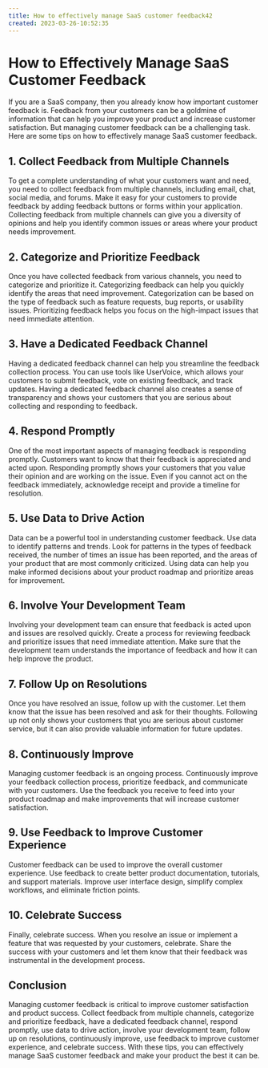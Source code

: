 ```yaml
---
title: How to effectively manage SaaS customer feedback42
created: 2023-03-26-10:52:35
---
```


# How to Effectively Manage SaaS Customer Feedback

If you are a SaaS company, then you already know how important customer feedback is. Feedback from your customers can be a goldmine of information that can help you improve your product and increase customer satisfaction. But managing customer feedback can be a challenging task. Here are some tips on how to effectively manage SaaS customer feedback.

## 1. Collect Feedback from Multiple Channels

To get a complete understanding of what your customers want and need, you need to collect feedback from multiple channels, including email, chat, social media, and forums. Make it easy for your customers to provide feedback by adding feedback buttons or forms within your application. Collecting feedback from multiple channels can give you a diversity of opinions and help you identify common issues or areas where your product needs improvement.

## 2. Categorize and Prioritize Feedback

Once you have collected feedback from various channels, you need to categorize and prioritize it. Categorizing feedback can help you quickly identify the areas that need improvement. Categorization can be based on the type of feedback such as feature requests, bug reports, or usability issues. Prioritizing feedback helps you focus on the high-impact issues that need immediate attention.

## 3. Have a Dedicated Feedback Channel

Having a dedicated feedback channel can help you streamline the feedback collection process. You can use tools like UserVoice, which allows your customers to submit feedback, vote on existing feedback, and track updates. Having a dedicated feedback channel also creates a sense of transparency and shows your customers that you are serious about collecting and responding to feedback.

## 4. Respond Promptly

One of the most important aspects of managing feedback is responding promptly. Customers want to know that their feedback is appreciated and acted upon. Responding promptly shows your customers that you value their opinion and are working on the issue. Even if you cannot act on the feedback immediately, acknowledge receipt and provide a timeline for resolution.

## 5. Use Data to Drive Action

Data can be a powerful tool in understanding customer feedback. Use data to identify patterns and trends. Look for patterns in the types of feedback received, the number of times an issue has been reported, and the areas of your product that are most commonly criticized. Using data can help you make informed decisions about your product roadmap and prioritize areas for improvement.

## 6. Involve Your Development Team

Involving your development team can ensure that feedback is acted upon and issues are resolved quickly. Create a process for reviewing feedback and prioritize issues that need immediate attention. Make sure that the development team understands the importance of feedback and how it can help improve the product.

## 7. Follow Up on Resolutions

Once you have resolved an issue, follow up with the customer. Let them know that the issue has been resolved and ask for their thoughts. Following up not only shows your customers that you are serious about customer service, but it can also provide valuable information for future updates.

## 8. Continuously Improve

Managing customer feedback is an ongoing process. Continuously improve your feedback collection process, prioritize feedback, and communicate with your customers. Use the feedback you receive to feed into your product roadmap and make improvements that will increase customer satisfaction.

## 9. Use Feedback to Improve Customer Experience

Customer feedback can be used to improve the overall customer experience. Use feedback to create better product documentation, tutorials, and support materials. Improve user interface design, simplify complex workflows, and eliminate friction points.

## 10. Celebrate Success

Finally, celebrate success. When you resolve an issue or implement a feature that was requested by your customers, celebrate. Share the success with your customers and let them know that their feedback was instrumental in the development process.

## Conclusion

Managing customer feedback is critical to improve customer satisfaction and product success. Collect feedback from multiple channels, categorize and prioritize feedback, have a dedicated feedback channel, respond promptly, use data to drive action, involve your development team, follow up on resolutions, continuously improve, use feedback to improve customer experience, and celebrate success. With these tips, you can effectively manage SaaS customer feedback and make your product the best it can be.
